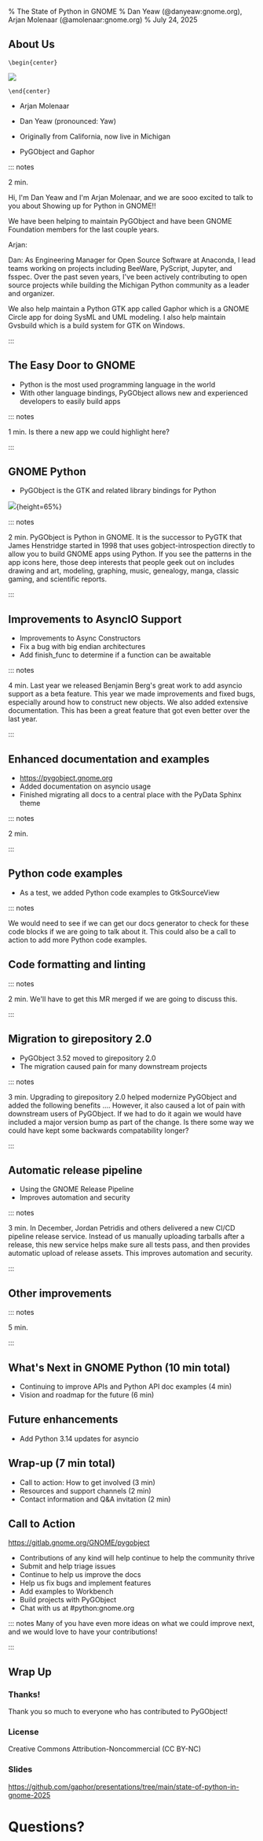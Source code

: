 % The State of Python in GNOME
% Dan Yeaw (@danyeaw:gnome.org), Arjan Molenaar (@amolenaar:gnome.org)
% July 24, 2025

## About Us

```{=latex}
\begin{center}
```
![](picture.jpg)
```{=latex}
\end{center}
```

- Arjan Molenaar

- Dan Yeaw (pronounced: Yaw)
- Originally from California, now live in Michigan

- PyGObject and Gaphor

::: notes

2 min.

Hi, I'm Dan Yeaw and I'm Arjan Molenaar, and we are sooo excited to talk to you
about Showing up for Python in GNOME!!

We have been helping to maintain PyGObject and have been GNOME Foundation members
for the last couple years.

Arjan:

Dan:
As Engineering Manager for Open Source Software at Anaconda, I lead teams working on projects including BeeWare, PyScript, Jupyter, and fsspec. Over the past seven years, I've been actively contributing to open source projects while building the Michigan Python community as a leader and organizer.

We also help maintain a Python GTK app called Gaphor which is a GNOME Circle app for doing SysML and UML modeling. I also help maintain Gvsbuild which is a build system for GTK on Windows.

:::

## The Easy Door to GNOME

- Python is the most used programming language in the world
- With other language bindings, PyGObject allows new and experienced developers to easily build apps

::: notes

1 min. Is there a new app we could highlight here?

:::

## GNOME Python

- PyGObject is the GTK and related library bindings for Python

![](app-icons.png){height=65%}

::: notes

2 min. PyGObject is Python in GNOME. It is the successor to PyGTK that James Henstridge started in 1998 that uses gobject-introspection directly to allow you to build GNOME apps using Python. If you see the patterns in the app icons here, those deep interests that people geek out on includes drawing and art, modeling, graphing, music, genealogy, manga, classic gaming, and scientific reports.

:::

## Improvements to AsyncIO Support

- Improvements to Async Constructors
- Fix a bug with big endian architectures
- Add finish_func to determine if a function can be awaitable

::: notes

4 min. Last year we released Benjamin Berg's great work to add asyncio support as a beta feature. This year we made improvements and fixed bugs, especially around how to construct new objects. We also added extensive documentation. This has been a great feature that got even better over the last year.

:::

## Enhanced documentation and examples

- https://pygobject.gnome.org
- Added documentation on asyncio usage
- Finished migrating all docs to a central place with the PyData Sphinx theme

::: notes

2 min.

:::

## Python code examples

- As a test, we added Python code examples to GtkSourceView


::: notes

We would need to see if we can get our docs generator to check for these code blocks if we are going to talk about it. This could also be a call to action to add more Python code examples.

## Code formatting and linting

::: notes

2 min. We'll have to get this MR merged if we are going to discuss this.

:::

## Migration to girepository 2.0

- PyGObject 3.52 moved to girepository 2.0
- The migration caused pain for many downstream projects

::: notes

3 min. Upgrading to girepository 2.0 helped modernize PyGObject and added the following benefits .... However, it also caused a lot of pain with downstream users of PyGObject. If we had to do it again we would have included a major version bump as part of the change. Is there some way we could have kept some backwards compatability longer?

:::

## Automatic release pipeline

- Using the GNOME Release Pipeline
- Improves automation and security

::: notes

3 min. In December, Jordan Petridis and others delivered a new CI/CD pipeline release service. Instead of us manually uploading tarballs after a release, this new service helps make sure all tests pass, and then provides automatic upload of release assets. This improves automation and security.

:::

## Other improvements

::: notes

5 min.

:::

## What's Next in GNOME Python (10 min total)

* Continuing to improve APIs and Python API doc examples (4 min)
* Vision and roadmap for the future (6 min)

## Future enhancements

- Add Python 3.14 updates for asyncio

## Wrap-up (7 min total)

* Call to action: How to get involved (3 min)
* Resources and support channels (2 min)
* Contact information and Q&A invitation (2 min)

## Call to Action

https://gitlab.gnome.org/GNOME/pygobject

- Contributions of any kind will help continue to help the community thrive
- Submit and help triage issues
- Continue to help us improve the docs
- Help us fix bugs and implement features
- Add examples to Workbench
- Build projects with PyGObject
- Chat with us at #python:gnome.org

::: notes
Many of you have even more ideas on what we could improve next, and we would love to have your contributions!

:::

## Wrap Up

### Thanks!
Thank you so much to everyone who has contributed to PyGObject!

### License
Creative Commons Attribution-Noncommercial (CC BY-NC)

### Slides
https://github.com/gaphor/presentations/tree/main/state-of-python-in-gnome-2025

# Questions?
